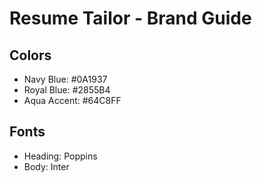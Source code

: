 # Resume Tailor - Brand Guide

## Colors
- Navy Blue: #0A1937
- Royal Blue: #2855B4
- Aqua Accent: #64C8FF

## Fonts
- Heading: Poppins
- Body: Inter

